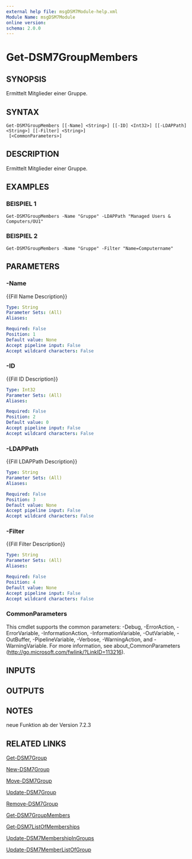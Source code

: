 ```yaml
---
external help file: msgDSM7Module-help.xml
Module Name: msgDSM7Module
online version:
schema: 2.0.0
---
```


# Get-DSM7GroupMembers

## SYNOPSIS
Ermittelt Mitglieder einer Gruppe.

## SYNTAX

```
Get-DSM7GroupMembers [[-Name] <String>] [[-ID] <Int32>] [[-LDAPPath] <String>] [[-Filter] <String>]
 [<CommonParameters>]
```

## DESCRIPTION
Ermittelt Mitglieder einer Gruppe.

## EXAMPLES

### BEISPIEL 1
```
Get-DSM7GroupMembers -Name "Gruppe" -LDAPPath "Managed Users & Computers/OU1"
```

### BEISPIEL 2
```
Get-DSM7GroupMembers -Name "Gruppe" -Filter "Name=Computername"
```

## PARAMETERS

### -Name
{{Fill Name Description}}

```yaml
Type: String
Parameter Sets: (All)
Aliases:

Required: False
Position: 1
Default value: None
Accept pipeline input: False
Accept wildcard characters: False
```

### -ID
{{Fill ID Description}}

```yaml
Type: Int32
Parameter Sets: (All)
Aliases:

Required: False
Position: 2
Default value: 0
Accept pipeline input: False
Accept wildcard characters: False
```

### -LDAPPath
{{Fill LDAPPath Description}}

```yaml
Type: String
Parameter Sets: (All)
Aliases:

Required: False
Position: 3
Default value: None
Accept pipeline input: False
Accept wildcard characters: False
```

### -Filter
{{Fill Filter Description}}

```yaml
Type: String
Parameter Sets: (All)
Aliases:

Required: False
Position: 4
Default value: None
Accept pipeline input: False
Accept wildcard characters: False
```

### CommonParameters
This cmdlet supports the common parameters: -Debug, -ErrorAction, -ErrorVariable, -InformationAction, -InformationVariable, -OutVariable, -OutBuffer, -PipelineVariable, -Verbose, -WarningAction, and -WarningVariable.
For more information, see about_CommonParameters (http://go.microsoft.com/fwlink/?LinkID=113216).

## INPUTS

## OUTPUTS

## NOTES
neue Funktion ab der Version 7.2.3

## RELATED LINKS

[Get-DSM7Group]()

[New-DSM7Group]()

[Move-DSM7Group]()

[Update-DSM7Group]()

[Remove-DSM7Group]()

[Get-DSM7GroupMembers]()

[Get-DSM7ListOfMemberships]()

[Update-DSM7MembershipInGroups]()

[Update-DSM7MemberListOfGroup]()

